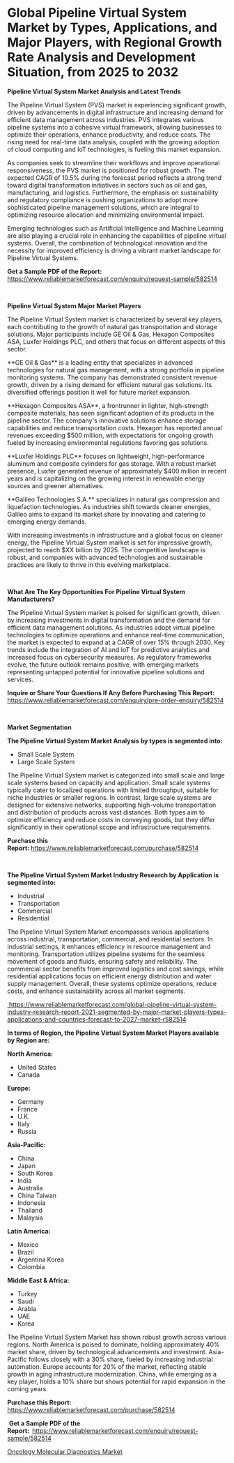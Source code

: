 <p><h1>Global Pipeline Virtual System Market by Types, Applications, and Major Players, with Regional Growth Rate Analysis and Development Situation, from 2025 to 2032</h1></p><p><strong>Pipeline Virtual System Market Analysis and Latest Trends</strong></p>
<p><p>The Pipeline Virtual System (PVS) market is experiencing significant growth, driven by advancements in digital infrastructure and increasing demand for efficient data management across industries. PVS integrates various pipeline systems into a cohesive virtual framework, allowing businesses to optimize their operations, enhance productivity, and reduce costs. The rising need for real-time data analysis, coupled with the growing adoption of cloud computing and IoT technologies, is fueling this market expansion.</p><p>As companies seek to streamline their workflows and improve operational responsiveness, the PVS market is positioned for robust growth. The expected CAGR of 10.5% during the forecast period reflects a strong trend toward digital transformation initiatives in sectors such as oil and gas, manufacturing, and logistics. Furthermore, the emphasis on sustainability and regulatory compliance is pushing organizations to adopt more sophisticated pipeline management solutions, which are integral to optimizing resource allocation and minimizing environmental impact.</p><p>Emerging technologies such as Artificial Intelligence and Machine Learning are also playing a crucial role in enhancing the capabilities of pipeline virtual systems. Overall, the combination of technological innovation and the necessity for improved efficiency is driving a vibrant market landscape for Pipeline Virtual Systems.</p></p>
<p><strong>Get a Sample PDF of the Report:&nbsp;</strong> <a href="https://www.reliablemarketforecast.com/enquiry/request-sample/582514?utm_campaign=2450&utm_medium=2&utm_source=Github&utm_content=ia&utm_term=23032025&utm_id=pipeline-virtual-system">https://www.reliablemarketforecast.com/enquiry/request-sample/582514</a></p>
<p>&nbsp;</p>
<p><strong>Pipeline Virtual System Major Market Players</strong></p>
<p><p>The Pipeline Virtual System market is characterized by several key players, each contributing to the growth of natural gas transportation and storage solutions. Major participants include GE Oil & Gas, Hexagon Composites ASA, Luxfer Holdings PLC, and others that focus on different aspects of this sector.</p><p>**GE Oil & Gas** is a leading entity that specializes in advanced technologies for natural gas management, with a strong portfolio in pipeline monitoring systems. The company has demonstrated consistent revenue growth, driven by a rising demand for efficient natural gas solutions. Its diversified offerings position it well for future market expansion.</p><p>**Hexagon Composites ASA**, a frontrunner in lighter, high-strength composite materials, has seen significant adoption of its products in the pipeline sector. The company's innovative solutions enhance storage capabilities and reduce transportation costs. Hexagon has reported annual revenues exceeding $500 million, with expectations for ongoing growth fueled by increasing environmental regulations favoring gas solutions.</p><p>**Luxfer Holdings PLC** focuses on lightweight, high-performance aluminum and composite cylinders for gas storage. With a robust market presence, Luxfer generated revenue of approximately $400 million in recent years and is capitalizing on the growing interest in renewable energy sources and greener alternatives.</p><p>**Galileo Technologies S.A.** specializes in natural gas compression and liquefaction technologies. As industries shift towards cleaner energies, Galileo aims to expand its market share by innovating and catering to emerging energy demands.</p><p>With increasing investments in infrastructure and a global focus on cleaner energy, the Pipeline Virtual System market is set for impressive growth, projected to reach $XX billion by 2025. The competitive landscape is robust, and companies with advanced technologies and sustainable practices are likely to thrive in this evolving marketplace.</p></p>
<p>&nbsp;</p>
<p><strong>What Are The Key Opportunities For Pipeline Virtual System Manufacturers?</strong></p>
<p><p>The Pipeline Virtual System market is poised for significant growth, driven by increasing investments in digital transformation and the demand for efficient data management solutions. As industries adopt virtual pipeline technologies to optimize operations and enhance real-time communication, the market is expected to expand at a CAGR of over 15% through 2030. Key trends include the integration of AI and IoT for predictive analytics and increased focus on cybersecurity measures. As regulatory frameworks evolve, the future outlook remains positive, with emerging markets representing untapped potential for innovative pipeline solutions and services.</p></p>
<p><strong>Inquire or Share Your Questions If Any Before Purchasing This Report:</strong> <a href="https://www.reliablemarketforecast.com/enquiry/pre-order-enquiry/582514?utm_campaign=2450&utm_medium=2&utm_source=Github&utm_content=ia&utm_term=23032025&utm_id=pipeline-virtual-system">https://www.reliablemarketforecast.com/enquiry/pre-order-enquiry/582514</a></p>
<p>&nbsp;</p>
<p><strong>Market Segmentation</strong></p>
<p><strong>The Pipeline Virtual System Market Analysis by types is segmented into:</strong></p>
<p><ul><li>Small Scale System</li><li>Large Scale System</li></ul></p>
<p><p>The Pipeline Virtual System market is categorized into small scale and large scale systems based on capacity and application. Small scale systems typically cater to localized operations with limited throughput, suitable for niche industries or smaller regions. In contrast, large scale systems are designed for extensive networks, supporting high-volume transportation and distribution of products across vast distances. Both types aim to optimize efficiency and reduce costs in conveying goods, but they differ significantly in their operational scope and infrastructure requirements.</p></p>
<p><strong>Purchase this Report:&nbsp;</strong><a href="https://www.reliablemarketforecast.com/purchase/582514?utm_campaign=2450&utm_medium=2&utm_source=Github&utm_content=ia&utm_term=23032025&utm_id=pipeline-virtual-system">https://www.reliablemarketforecast.com/purchase/582514</a></p>
<p>&nbsp;</p>
<p><strong>The Pipeline Virtual System Market Industry Research by Application is segmented into:</strong></p>
<p><ul><li>Industrial</li><li>Transportation</li><li>Commercial</li><li>Residential</li></ul></p>
<p><p>The Pipeline Virtual System Market encompasses various applications across industrial, transportation, commercial, and residential sectors. In industrial settings, it enhances efficiency in resource management and monitoring. Transportation utilizes pipeline systems for the seamless movement of goods and fluids, ensuring safety and reliability. The commercial sector benefits from improved logistics and cost savings, while residential applications focus on efficient energy distribution and water supply management. Overall, these systems optimize operations, reduce costs, and enhance sustainability across all market segments.</p></p>
<p><a href="https://www.reliablemarketforecast.com/global-pipeline-virtual-system-industry-research-report-2021-segmented-by-major-market-players-types-applications-and-countries-forecast-to-2027-market-r582514?utm_campaign=2450&utm_medium=2&utm_source=Github&utm_content=ia&utm_term=23032025&utm_id=pipeline-virtual-system">&nbsp;https://www.reliablemarketforecast.com/global-pipeline-virtual-system-industry-research-report-2021-segmented-by-major-market-players-types-applications-and-countries-forecast-to-2027-market-r582514</a></p>
<p><strong>In terms of Region, the Pipeline Virtual System Market Players available by Region are:</strong></p>
<p>
    <p> <strong> North America: </strong>
        <ul>
            <li>United States</li>
            <li>Canada</li>
        </ul>
        </p> 
    <p> <strong> Europe: </strong>
        <ul>
            <li>Germany</li>
            <li>France</li>
            <li>U.K.</li>
            <li>Italy</li>
            <li>Russia</li>
        </ul>
        </p> 
    <p> <strong> Asia-Pacific: </strong>
        <ul>
            <li>China</li>
            <li>Japan</li>
            <li>South Korea</li>
            <li>India</li>
            <li>Australia</li>
            <li>China Taiwan</li>
            <li>Indonesia</li>
            <li>Thailand</li>
            <li>Malaysia</li>
        </ul>
        </p> 
    <p> <strong> Latin America: </strong>
        <ul>
            <li>Mexico</li>
            <li>Brazil</li>
            <li>Argentina Korea</li>
            <li>Colombia</li>
        </ul>
        </p> 
    <p> <strong> Middle East & Africa: </strong>
        <ul>
            <li>Turkey</li>
            <li>Saudi</li>
            <li>Arabia</li>
            <li>UAE</li>
            <li>Korea</li>
        </ul>
    </p>
    </p>
<p><p>The Pipeline Virtual System Market has shown robust growth across various regions. North America is poised to dominate, holding approximately 40% market share, driven by technological advancements and investment. Asia-Pacific follows closely with a 30% share, fueled by increasing industrial automation. Europe accounts for 20% of the market, reflecting stable growth in aging infrastructure modernization. China, while emerging as a key player, holds a 10% share but shows potential for rapid expansion in the coming years.</p></p>
<p><strong>Purchase this Report: </strong><a href="https://www.reliablemarketforecast.com/purchase/582514?utm_campaign=2450&utm_medium=2&utm_source=Github&utm_content=ia&utm_term=23032025&utm_id=pipeline-virtual-system">https://www.reliablemarketforecast.com/purchase/582514</a></p>
<p>&nbsp;<strong>Get a Sample PDF of the Report:&nbsp;&nbsp;</strong><a href="https://www.reliablemarketforecast.com/enquiry/request-sample/582514?utm_campaign=2450&utm_medium=2&utm_source=Github&utm_content=ia&utm_term=23032025&utm_id=pipeline-virtual-system">https://www.reliablemarketforecast.com/enquiry/request-sample/582514</a></p>
<p><strong></strong></p>
<p><p><a href="https://github.com/curinbucan9/Market-Research-Report-List-1/blob/main/oncology-molecular-diagnostics-market.md?utm_campaign=2450&utm_medium=2&utm_source=Github&utm_content=ia&utm_term=23032025&utm_id=pipeline-virtual-system">Oncology Molecular Diagnostics Market</a></p></p>